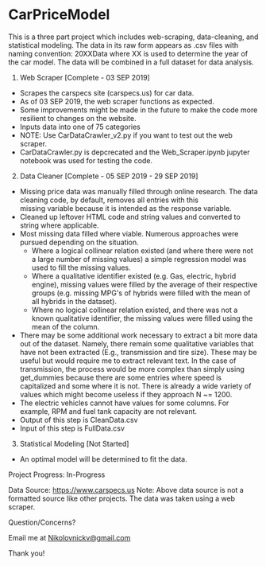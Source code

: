 # CarPriceModel
 
This is a three part project which includes web-scraping, data-cleaning, and statistical modeling. The data in its raw form appears as .csv files with naming convention: 20XXData where XX is used to determine the year of the car model. The data will be combined in a full dataset for data analysis.

1. Web Scraper [Complete - 03 SEP 2019]
- Scrapes the carspecs site (carspecs.us) for car data.
- As of 03 SEP 2019, the web scraper functions as expected.
- Some improvements might be made in the future to make the code more resilient to changes on the website.
- Inputs data into one of 75 categories
- NOTE: Use CarDataCrawler_v2.py if you want to test out the web scraper.
- CarDataCrawler.py is depcrecated and the Web_Scraper.ipynb jupyter notebook was used for testing the code.

2. Data Cleaner [Complete - 05 SEP 2019 - 29 SEP 2019]
- Missing price data was manually filled through online research. The data cleaning code, by default, removes all entries with this     
  missing variable because it is intended as the response variable.
- Cleaned up leftover HTML code and string values and converted to string where applicable.
- Most missing data filled where viable. Numerous approaches were pursued depending on the situation.
     + Where a logical collinear relation existed (and where there were not a large number of missing values) a 
       simple regression model was used to fill the missing values.
     + Where a qualitative identifier existed (e.g. Gas, electric, hybrid engine), missing values were filled by the average of their
       respective groups (e.g. missing MPG's of hybrids were filled with the mean of all hybrids in the dataset).
     + Where no logical collinear relation existed, and there was not a known qualitative identifier, the missing values were filled
       using the mean of the column.
 - There may be some additional work necessary to extract a bit more data out of the dataset. Namely, there remain some qualitative
   variables that have not been extracted (E.g., transmission and tire size). These may be useful but would require me to extract
   relevant text. In the case of transmission, the process would be more complex than simply using get_dummies because there are some
   entries where speed is capitalized and some where it is not. There is already a wide variety of values which might become useless if
   they approach N ~= 1200.
 - The electric vehicles cannot have values for some columns. For example, RPM and fuel tank capacity are not relevant.
 - Output of this step is CleanData.csv
 - Input of this step is FullData.csv

3. Statistical Modeling [Not Started]
- An optimal model will be determined to fit the data.




Project Progress: In-Progress

Data Source: https://www.carspecs.us
 Note: Above data source is not a formatted source like other projects. The data was taken using a web scraper.

Question/Concerns?

Email me at Nikolovnickv@gmail.com

Thank you!
